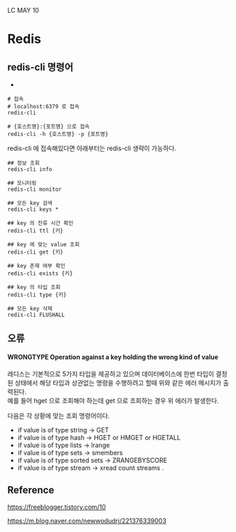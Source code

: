 LC MAY 10

# Redis


## redis-cli 명령어

- 

```shell
# 접속
# localhost:6379 로 접속
redis-cli

# {호스트명}:{포트명} 으로 접속
redis-cli -h {호스트명} -p {포트명}
```

redis-cli 에 접속해있다면 아래부터는 redis-cli 생략이 가능하다.

```shell
## 정보 조회
redis-cli info

## 모니터링
redis-cli monitor

## 모든 key 검색
redis-cli keys *

## key 의 잔류 시간 확인
redis-cli ttl {키}

## key 에 맞는 value 조회
redis-cli get {키}

## key 존재 여부 확인
redis-cli exists {키}

## key 의 타입 조회
redis-cli type {키}

## 모든 key 삭제
redis-cli FLUSHALL
```


## 오류

#### WRONGTYPE Operation against a key holding the wrong kind of value

레디스는 기본적으로 5가지 타입을 제공하고 있으며 데이터베이스에 한번 타입이 결정된 상태에서 해당 타입과 상관없는 명령을 수행하려고 할때 위와 같은 에러 메시지가 출력된다.   
예를 들어 hget 으로 조회해야 하는데 get 으로 조회하는 경우 위 에러가 발생한다.

다음은 각 상황에 맞는 조회 명령어이다.

- if value is of type string -> GET <key>
- if value is of type hash -> HGET or HMGET or HGETALL <key>
- if value is of type lists -> lrange <key> <start> <end>
- if value is of type sets -> smembers <key>
- if value is of type sorted sets -> ZRANGEBYSCORE <key> <min> <max>
- if value is of type stream -> xread count <count> streams <key> <ID>.


## Reference

https://freeblogger.tistory.com/10

https://m.blog.naver.com/newwodudrj/221376339003
